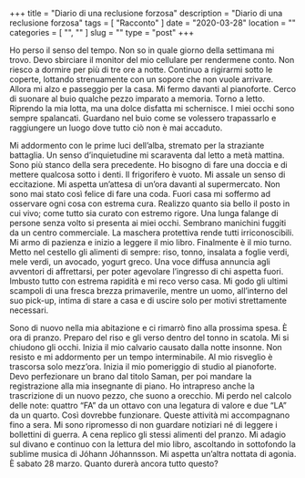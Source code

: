 +++
title = "Diario di una reclusione forzosa"
description = "Diario di una reclusione forzosa"
tags = [ "Racconto" ]
date = "2020-03-28"
location = ""
categories = [
  "",
  ""
]
slug = ""
type = "post"
+++

Ho perso il senso del tempo. Non so in quale giorno della settimana mi trovo. Devo sbirciare il monitor del mio cellulare per rendermene conto. Non riesco a dormire per più di tre ore a notte. Continuo a rigirarmi sotto le coperte, lottando strenuamente con un sopore che non vuole arrivare. Allora mi alzo e passeggio per la casa. Mi fermo davanti al pianoforte. Cerco di suonare al buio qualche pezzo imparato a memoria. Torno a letto. Riprendo la mia lotta, ma una dolce disfatta mi schernisce. I miei occhi sono sempre spalancati. Guardano nel buio come se volessero trapassarlo e raggiungere un luogo dove tutto ciò non è mai accaduto. 

Mi addormento con le prime luci dell’alba, stremato per la straziante battaglia. Un senso d’inquietudine mi scaraventa dal letto a metà mattina. Sono più stanco della sera precedente. Ho bisogno di fare una doccia e di mettere qualcosa sotto i denti. Il frigorifero è vuoto. Mi assale un senso di eccitazione. Mi aspetta un’attesa di un’ora davanti al supermercato. Non sono mai stato così felice di fare una coda. Fuori casa mi soffermo ad osservare ogni cosa con estrema cura. Realizzo quanto sia bello il posto in cui vivo; come tutto sia curato con estremo rigore. Una lunga falange di persone senza volto si presenta ai miei occhi. Sembrano manichini fuggiti da un centro commerciale. La maschera protettiva rende tutti irriconoscibili. Mi armo di pazienza e inizio a leggere il mio libro. Finalmente è il mio turno. Metto nel cestello gli alimenti di sempre: riso, tonno, insalata a foglie verdi, mele verdi, un avocado, yogurt greco. Una voce diffusa annuncia agli avventori di affrettarsi, per poter agevolare l’ingresso di chi aspetta fuori. Imbusto tutto con estrema rapidità e mi reco verso casa. Mi godo gli ultimi scampoli di una fresca brezza primaverile, mentre un uomo, all’interno del suo pick-up, intima di stare a casa e di uscire solo per motivi strettamente necessari. 

Sono di nuovo nella mia abitazione e ci rimarrò fino alla prossima spesa. È ora di pranzo. Preparo del riso e gli verso dentro del tonno in scatola. Mi si chiudono gli occhi. Inizia il mio calvario causato dalla notte insonne. Non resisto e mi addormento per un tempo interminabile. Al mio risveglio è trascorsa solo mezz’ora. Inizia il mio pomeriggio di studio al pianoforte. Devo perfezionare un brano dal titolo Saman, per poi mandare la registrazione alla mia insegnante di piano. Ho intrapreso anche la trascrizione di un nuovo pezzo, che suono a orecchio. Mi perdo nel calcolo delle note: quattro “FA” da un ottavo con una legatura di valore e due “LA” da un quarto. Così dovrebbe funzionare. Queste attività mi accompagnano fino a sera. Mi sono ripromesso di non guardare notiziari né di leggere i bollettini di guerra. A cena replico gli stessi alimenti del pranzo. Mi adagio sul divano e continuo con la lettura del mio libro, ascoltando in sottofondo la sublime musica di  Jóhann Jóhannsson. Mi aspetta un’altra nottata di agonia. È sabato 28 marzo. Quanto durerà ancora tutto questo?
